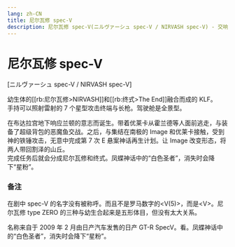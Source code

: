 ```yaml
---
lang: zh-CN
title: 尼尔瓦修 spec-V
description: 尼尔瓦修 spec-V(ニルヴァーシュ spec-V / NIRVASH spec-V) - 交响诗篇 彩虹满载
---
```


# 尼尔瓦修 spec-V

[ニルヴァーシュ spec-V / NIRVASH spec-V]

幼生体的[[rb:尼尔瓦修>NIRVASH]]和[[rb:终式>The End]]融合而成的 KLF。  
手持可以照射雷射的 7 个星型攻击终端与长枪。驾驶舱是全景型。

在布达拉宫地下响应兰顿的意志而诞生。带着优莱卡从霍兰德等人面前逃走，与装备了超级背包的恶魔鱼交战。之后，与集结在南极的 Image 和优莱卡接触，受到神的铁锤攻击，无意中完成第 7 次 E 悬案神话再生计划。让 Image 改变形态，将两人带回割泽的山丘。  
完成任务后就会分成尼尔瓦修和终式。凤蝶神话中的“白色圣者”，消失时会降下“星粉”。

### 备注

在剧中 spec-V 的名字没有被称呼。而且不是罗马数字的<Ⅴ(5)>，而是\<V\>。尼尔瓦修 type ZERO 的三种与幼生合起来是五形体目，但没有太大关系。

名称来自于 2009 年 2 月由日产汽车发售的日产 GT-R SpecV。看。凤蝶神话中的“白色圣者”，消失时会降下“星粉”。
